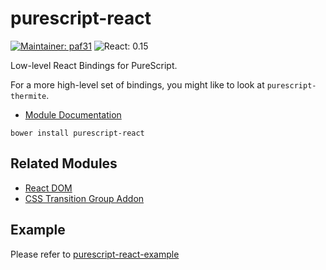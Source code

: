 # purescript-react

[![Maintainer: paf31](https://img.shields.io/badge/maintainer-paf31-lightgrey.svg)](http://github.com/paf31) ![React: 0.15](https://img.shields.io/badge/react-0.15-lightgrey.svg)

Low-level React Bindings for PureScript.

For a more high-level set of bindings, you might like to look at `purescript-thermite`.

- [Module Documentation](https://pursuit.purescript.org/packages/purescript-react/)

```
bower install purescript-react
```

## Related Modules

- [React DOM](https://github.com/purescript-contrib/purescript-react-dom)
- [CSS Transition Group Addon](https://github.com/purescript-contrib/purescript-react-addons-css-transition-group)

## Example

Please refer to [purescript-react-example](https://github.com/ethul/purescript-react-example)
